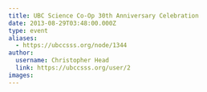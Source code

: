 ```yaml
---
title: UBC Science Co-Op 30th Anniversary Celebration 
date: 2013-08-29T03:48:00.000Z
type: event
aliases:
  - https://ubccsss.org/node/1344
author:
  username: Christopher Head
  link: https://ubccsss.org/user/2
images:
---
```



